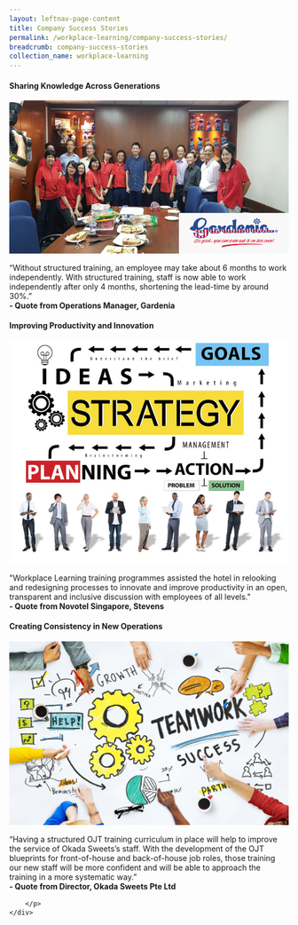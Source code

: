 ```yaml
---
layout: leftnav-page-content
title: Company Success Stories
permalink: /workplace-learning/company-success-stories/
breadcrumb: company-success-stories
collection_name: workplace-learning
---
```



#### **Sharing Knowledge Across Generations**
<div class="row">
        <div class="col is-6">
		<figure style="margin:0;">
			<img src="/images/test/gardenia.png" alt="gardenia">
			<figcaption> </figcaption>
		</figure>
        </div>
        <div class="col is-6">
      <p>
		“Without structured training, an employee may take about 6 months to work independently. With structured training, staff is now able to work independently after only 4 months, shortening the lead-time by around 30%.” <br> <strong> - Quote from Operations Manager, Gardenia </strong>
	  </p>
	</div>
</div>



#### **Improving Productivity and Innovation**
<div class="row reverse-row-order">
    <div class="col is-6">
		<figure style="margin:0;">
			<img src="/images/test/novotel.jpg" alt="Novotel">
			<figcaption>  </figcaption>
		</figure>
    </div>
	<div class="col is-6">
		<p>
			"Workplace Learning training programmes assisted the hotel in relooking and redesigning processes to innovate and improve productivity in an open, transparent and inclusive discussion with employees of all levels." <br> <strong> - Quote from Novotel Singapore, Stevens </strong>
		</p>
	</div>
</div>



#### **Creating Consistency in New Operations**
<div class="row">
    <div class="col is-6">
		<figure style="margin:0;">
			<img src="/images/test/okada.jpg" alt="okada">
			<figcaption> </figcaption>
		</figure>
    </div>
	<div class="col is-6">
		<p>
			“Having a structured OJT training curriculum in place will help to improve the service of Okada Sweets’s staff. With the development of the OJT blueprints for front-of-house and back-of-house job roles, those training our new staff will be more confident and will be able to approach the training in a more systematic way.” <br> <strong> - Quote from Director, Okada Sweets Pte Ltd </strong>
        
		</p>
	</div>
</div>
